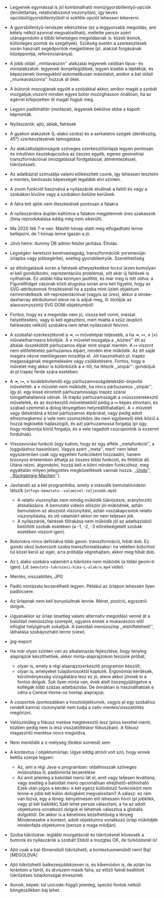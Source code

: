  - Legyenek egymással is jól kombinálható menü/gyorsbillentyű-opciók (területtartás, relatív/abszolút viszonyítás), így kevés opcióból/gyorsbillentyűből is sokféle opciót lehessen kikeverni.
 - A gyorsbillentyű-rendszer elkészítése (ez a leggyorsabb megoldás, ami kétely nélkül azonnal megvalósítható, mellette persze azért utánagondolni a többi lehetséges megoldásnak is: közeli ikonok, különleges pontok és szegélyek). Szükség esetén a szerkesztések során használt segédpontok megjelölése (pl. alakzat forgásának középpontja, referenciairánya).
 - A jobb oldali ,,mintavászon'' alakzatai legyenek valóban típus- és mintalakzatok: legyenek ikonjellegűbbek, legyen kisebb a léptékük, és képezzenek önmagukból automatikusan másolatot, amikor a bal oldali ,,munkavászonra'' húzzuk át őket.
 - A bútorok mozogjanak együtt a szobákkal akkor, amikor magát a szobát mozgatjuk,viszont minden egyes bútor mozoghasson önállóan, ha az egérrel kifejezetten őt magát fogjuk meg.
 - Legyen padlóháttér (mintázat), legyenek bekötve ebbe a kapott képminták.
 - Nyílászárók: ajtó, ablak, falrések
 - A gyakori alakzatok (L-alakú szoba) és a sarkalatos szögek (derékszög, 45°) szerkesztésének támogatása.
 - Az alakzattulajdonságok szöveges szerkesztőűrlapja legyen pontosan és intuitíven összekapcsolva az összes egyéb, egeres geometriai transzformációval (mozgatással fordgatással, átméretezéssel, tükrözéssel).
 - Az adatbázist szimulálja valami előkészített csonk, így lehessen tesztelni a mentés, beolvasás képességét legalább elvi szinten.


 - A zoom funkciót használva a nyílászárók elválnak a faltól és vagy a szobákon kívülre vagy a szobákon belülre kerülnek.
 - A falra tett ajtók nem illeszkednek pontosan a falakra
 - A nyílászárókra duplán kattintva a falakon megjelennek üres szakaszok (hina reprodukálása eddig még nem sikerült).
 - Ma 2020 feb 7-e van. Másfél hónap alatti még elfogadható lenne befejezni, de 1 hónap lenne igazán a jó.
 - Jövő hétre: dummy DB admin felület javítása. Éltolás.
 - Legvégén: keretszin keretvastagság, transzformációk yorsmenüje: ürlapba vagy jobbegérbe), esetleg gyorsbilentyűk. Szerethetőség

 -  az éltologatások során a falrések elheyezkedése  torzul (ezen komolyan el kell gondolkodni, reprezentációs probléma), sőt akár új falrések is nyílhatnak. Ez utóbbi hiba könnyen javíthtó, és már meg is lett oldva: a FigureWidget vásznak közti átugrása során arra kell figyelni, hogy az SVG-attributomok firssítésénél ha a szoba mint üzleti objektum nemrendelkezik slit-reprezentációval (vagyis az üres), akkor a stroke-dasharray attribútumot eleve ne is adjuk meg, ill. töröljük az alaocsonyszintű SVG DOM-objektumból!
   - Fontos, hogy ez a megoldás nem jó, vissza kell vonni, mással helyettesíteni, vagy ki kell egészíteni, mert miatta a szűz (explicit falrésezés nélküli) szobákra nem lehet nyílászárót felvinni.

 - A szobafal-szerkesztésnél a ↠, ↦ műveletpár teljesebb, a ha ↠, ↦, ≠ (&ne;) művelethármasra bővítjük. A ≠ művelet mozgatja a ,,köztes'' élt az általak összekötött párhuzamos élpár mint sínpár mentén. A ↦ viszont nem előfeltételez párhuzamos élpárt, minden élre működik. Az élt saját magára nézve merőlegesen mozdítja el. Jól használható pl. trapéz magasságának megemelésére vagy csökketésére. Fontos, hogy e művelet még akkor is különbözik a ≠-től, ha létezik ,,sínpár'': gondoljuk át pl trapéz ferde szára esetében.

 - A ↠, ↦, ≠ továbbővítendő egy párhuzamosságdetektáló-önjavító művelettel: a ≠ művelet nem működik, ha nincs párhuzamos ,,sínpár'', így pl. egy kissé elrontott párhuzamosságú trapéz szárai tologathatatlanná válnak. (A trapéz párhuzamsságát a csúszszerekesztő műveletek, és az észrkesztő műveletekből pedig  a ↦ képes elrontani, és szabad szemmel a dolog lényegében helyreállíthatatlan). A = művelet vagy detektálná a közel párhuzamos élpárokat, vagy pedig adott élhezmegkeresi a vele nem szomszédos (és nem egybeeső) élek közül a hozzá legkisebb hajlászögűt, és azt párhuzamossá forgatja (pl úgy, hogy midpontja körül forgatja, és a vele ragadott csúcspontok is eszerint fordulnak).

 - Visszavonási funkció (úgy tudom, hogy ez egy afféle ,,metafunkció'', a loggoláshoz hasonlóan). Vagyis azért ,,meta'', mert' nem lehet egyszererűen csak úgy egyetlen funkcióként hozzáadni, hanem bizonyos értelemben áthatja az összes többi funkciót, és fölöttük áll. Utána nézni, átgondolni, hozzá kell-e kötni minden funkcióhoz, meg egyáltalán milyen jellegzetes megközelítések vannak hozzá. ,,[Undo](https://en.wikipedia.org/wiki/Undo)'', ,,[Rückgängig-Machen](https://de.wikipedia.org/wiki/Undo)'').

 - Javítandó az a két programhiba, amely a második bemutatóvideón látszik (`atfogo-bemutato--valamivel-teljesebb.mp4`):
   - A relatív viszonyítás nem mindig működik tükrözésre, aránytorzító átskálázásra. A bemutató videón először jól működnek, aztán bemutatom az abszolút viszonyítást, aztán vsszakapcsolok relatív viszonyításba, és ott valamiért ekkor mr nem teljesen jók.
   - A nyílászárók, falrések fölrakása nem működik jól az adatbázisból betöltött szobák esetében (a -1, -2, -3 előrebeégetett szobák esetében viszont igen).

 - Bútorokra nincs definiálva több geom. transzformáció, hibát dob. Ez gondo okoz butorozott szoba transzformálásakor: ha véletlen bútorhoz túl közel kerül az egér, arra próbálja végrehajtani, akkor meg hibát dob.
 - Az L alakú szobára valamiért a tükrözés nem működik (a többi geom-tr igen). Ld: `bemutato-tukrozesi-hiba-L-alakra.mp4` videó.

 - Mentés, visszatöltés, JPG



 - Padló mintázata lecserélhető legyen. Például az űrlapon lehessen ilyen padlócsere.
 - Az űrlapnak nem kell bonyolultnak lennie. Méret, pozíció, egyszerű dolgok.
 - Ugyanakkor az űrlap (esetleg valami alternatív megoldás) venné át a baloldali menüoszlop szerepét, ugyanis ennek a mukavászon elől elfoglat helyigényét sokalljuk. A baloldali menüoszlop ,,elshiftelehető'', láthatása szabáyozható lenne (view).
 - jpg-export
 - Ha már olyan szinten van az alkalamazás fejlesztése, hogy tényleg alaprajzok készíthetőek, akkor minta-alaprajzokon teszünk próbát,
     - olyan is, amely a régi alaprajzszerkesztő programon készült,
     - olyan is, amelyeket tulajdonosoktól kaptunk.
   Ergonómiai kérdések, körülményesség vizsgálatára lesz ez jó, eleve akkor jönnek ki a fontos dolgok.
   Sok ilyen minta van, évek alatt összegyűjtögetve a kollégák több százas adatbázisba. De önnálóan is használhatóak e célra a Central Home-os honlap alaprajzai.

 - A csoportok (pontosabban a hosztobjektumok, vagyis pl egy szobához rendelt kamra) viszonylatát nem tudja a natív mentés/visszatöltés megőrizni.
 - Valószínűleg a fókusz metése megtévesztő lesz (piros kerettel menti, közben pedig nem is lesz visszatöltéskor fókuszban). A fókusz magaszntű mentése nincs megoldva.
 - Nem mentődik a z-mélység (fedési sorrend) sem

 - A kontextus / objektuműrlap: Ugye eddig atróól volt szó, hogy ennek kettős szerpe legyen:
   - Az, ami a régi Java-s programban: oldalhosszak szöveges módosítása ill, padlóminta lecserélése
   - Az amit jelenleg a baloldali menü lát el, amit vagy teljesen leváltana, vagy esetleg a baloldali menü opcionálisan elrejthető-előhívható
 Ezek után jogos a kérdés: e két egész különböző funkciókört nem lenne-e jobb két külön dologként megvalósítani?
 A válasz: ez rám van bizva, egy a léneg: kényelmesen elő lehessen hívni (pl jobklikk, vagy pl két balklikk)
 Szét lehet persze választani, a  ha az adott objektumra vonatkozó dolgok el lehetnek választva a globális dolgoktól. De akkor is a kénelmes kezelhetőség a lényeg
 Mindenesetre a kontext, adott objektumra vonatkozó űrlap működjék mndenfajta objektumra (persze a maga módján).

 - Szoba tükrözése: leglább mozgatásnál és tükrözésnél kövessék a butorok és nyilászárók a szobát! Ebből a mozgtás OK, de türközésnél is!
 - Ajtó csak a bal-főmenüből tükrözhető, a kontextusmenüből nem! Baj! [MEGOLDVA]
 - Ajtó tükrözhető balkezesjobbkzesen is, és kibemódon is, de aztán ha lerántom a falról, és átviszem másik falra, az előző falnál beállított tükrözéses tulajdonságai elvesznek.

 - Ikonok, képek: túl unicode-függő jelenleg, speckó fontok nélküli böngészőkben baj lehet.
